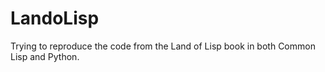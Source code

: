 # LandoLisp
Trying to reproduce the code from the Land of Lisp book in both Common Lisp and Python.
